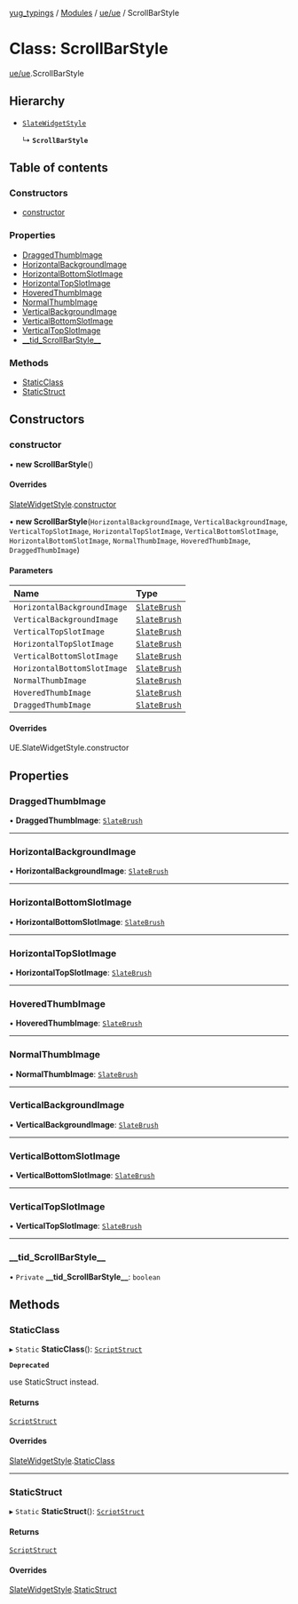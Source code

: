 [yug_typings](../README.md) / [Modules](../modules.md) / [ue/ue](../modules/ue_ue.md) / ScrollBarStyle

# Class: ScrollBarStyle

[ue/ue](../modules/ue_ue.md).ScrollBarStyle

## Hierarchy

- [`SlateWidgetStyle`](ue_ue.SlateWidgetStyle.md)

  ↳ **`ScrollBarStyle`**

## Table of contents

### Constructors

- [constructor](ue_ue.ScrollBarStyle.md#constructor)

### Properties

- [DraggedThumbImage](ue_ue.ScrollBarStyle.md#draggedthumbimage)
- [HorizontalBackgroundImage](ue_ue.ScrollBarStyle.md#horizontalbackgroundimage)
- [HorizontalBottomSlotImage](ue_ue.ScrollBarStyle.md#horizontalbottomslotimage)
- [HorizontalTopSlotImage](ue_ue.ScrollBarStyle.md#horizontaltopslotimage)
- [HoveredThumbImage](ue_ue.ScrollBarStyle.md#hoveredthumbimage)
- [NormalThumbImage](ue_ue.ScrollBarStyle.md#normalthumbimage)
- [VerticalBackgroundImage](ue_ue.ScrollBarStyle.md#verticalbackgroundimage)
- [VerticalBottomSlotImage](ue_ue.ScrollBarStyle.md#verticalbottomslotimage)
- [VerticalTopSlotImage](ue_ue.ScrollBarStyle.md#verticaltopslotimage)
- [\_\_tid\_ScrollBarStyle\_\_](ue_ue.ScrollBarStyle.md#__tid_scrollbarstyle__)

### Methods

- [StaticClass](ue_ue.ScrollBarStyle.md#staticclass)
- [StaticStruct](ue_ue.ScrollBarStyle.md#staticstruct)

## Constructors

### constructor

• **new ScrollBarStyle**()

#### Overrides

[SlateWidgetStyle](ue_ue.SlateWidgetStyle.md).[constructor](ue_ue.SlateWidgetStyle.md#constructor)

• **new ScrollBarStyle**(`HorizontalBackgroundImage`, `VerticalBackgroundImage`, `VerticalTopSlotImage`, `HorizontalTopSlotImage`, `VerticalBottomSlotImage`, `HorizontalBottomSlotImage`, `NormalThumbImage`, `HoveredThumbImage`, `DraggedThumbImage`)

#### Parameters

| Name | Type |
| :------ | :------ |
| `HorizontalBackgroundImage` | [`SlateBrush`](ue_ue.SlateBrush.md) |
| `VerticalBackgroundImage` | [`SlateBrush`](ue_ue.SlateBrush.md) |
| `VerticalTopSlotImage` | [`SlateBrush`](ue_ue.SlateBrush.md) |
| `HorizontalTopSlotImage` | [`SlateBrush`](ue_ue.SlateBrush.md) |
| `VerticalBottomSlotImage` | [`SlateBrush`](ue_ue.SlateBrush.md) |
| `HorizontalBottomSlotImage` | [`SlateBrush`](ue_ue.SlateBrush.md) |
| `NormalThumbImage` | [`SlateBrush`](ue_ue.SlateBrush.md) |
| `HoveredThumbImage` | [`SlateBrush`](ue_ue.SlateBrush.md) |
| `DraggedThumbImage` | [`SlateBrush`](ue_ue.SlateBrush.md) |

#### Overrides

UE.SlateWidgetStyle.constructor

## Properties

### DraggedThumbImage

• **DraggedThumbImage**: [`SlateBrush`](ue_ue.SlateBrush.md)

___

### HorizontalBackgroundImage

• **HorizontalBackgroundImage**: [`SlateBrush`](ue_ue.SlateBrush.md)

___

### HorizontalBottomSlotImage

• **HorizontalBottomSlotImage**: [`SlateBrush`](ue_ue.SlateBrush.md)

___

### HorizontalTopSlotImage

• **HorizontalTopSlotImage**: [`SlateBrush`](ue_ue.SlateBrush.md)

___

### HoveredThumbImage

• **HoveredThumbImage**: [`SlateBrush`](ue_ue.SlateBrush.md)

___

### NormalThumbImage

• **NormalThumbImage**: [`SlateBrush`](ue_ue.SlateBrush.md)

___

### VerticalBackgroundImage

• **VerticalBackgroundImage**: [`SlateBrush`](ue_ue.SlateBrush.md)

___

### VerticalBottomSlotImage

• **VerticalBottomSlotImage**: [`SlateBrush`](ue_ue.SlateBrush.md)

___

### VerticalTopSlotImage

• **VerticalTopSlotImage**: [`SlateBrush`](ue_ue.SlateBrush.md)

___

### \_\_tid\_ScrollBarStyle\_\_

• `Private` **\_\_tid\_ScrollBarStyle\_\_**: `boolean`

## Methods

### StaticClass

▸ `Static` **StaticClass**(): [`ScriptStruct`](ue_ue.ScriptStruct.md)

**`Deprecated`**

use StaticStruct instead.

#### Returns

[`ScriptStruct`](ue_ue.ScriptStruct.md)

#### Overrides

[SlateWidgetStyle](ue_ue.SlateWidgetStyle.md).[StaticClass](ue_ue.SlateWidgetStyle.md#staticclass)

___

### StaticStruct

▸ `Static` **StaticStruct**(): [`ScriptStruct`](ue_ue.ScriptStruct.md)

#### Returns

[`ScriptStruct`](ue_ue.ScriptStruct.md)

#### Overrides

[SlateWidgetStyle](ue_ue.SlateWidgetStyle.md).[StaticStruct](ue_ue.SlateWidgetStyle.md#staticstruct)
